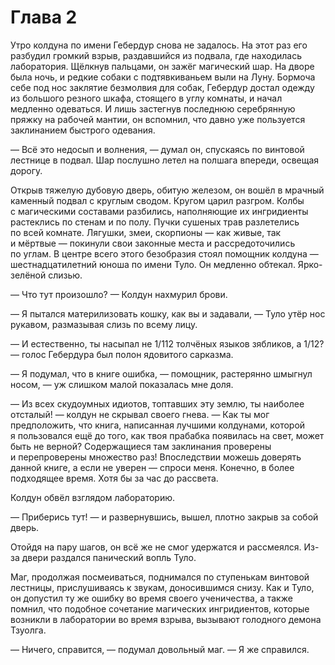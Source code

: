 # Глава 2

Утро колдуна по имени Гебердур снова не задалось. На этот раз его разбудил громкий взрыв, раздавшийся из подвала, где находилась лаборатория. Щёлкнув пальцами, он зажёг магический шар. На дворе была ночь, и редкие собаки с подтявкиваньем выли на Луну. Бормоча себе под нос заклятие безмолвия для собак, Гебердур достал одежду из большого резного шкафа, стоящего в углу комнаты, и начал медленно одеваться. И лишь застегнув последнюю серебрянную пряжку на рабочей мантии, он вспомнил, что давно уже пользуется заклинанием быстрого одевания.

— Всё это недосып и волнения, — думал он, спускаясь по винтовой лестнице в подвал. Шар послушно летел на полшага впереди, освещая дорогу.

Открыв тяжелую дубовую дверь, обитую железом, он вошёл в мрачный каменный подвал с круглым сводом. Кругом царил разгром. Колбы с магическими составами разбились, наполняющие их ингридиенты растеклись по стенам и по полу. Пучки сушеных трав разлетелись по всей комнате. Лягушки, змеи, скорпионы — как живые, так и мёртвые — покинули свои законные места и рассредоточились по углам. В центре всего этого безобразия стоял помощник колдуна — шестнадцатилетний юноша по имени Туло. Он медленно обтекал. Ярко-зелёной слизью.

— Что тут произошло? — Колдун нахмурил брови.

— Я пытался материлизовать кошку, как вы и задавали, — Туло утёр нос рукавом, размазывая слизь по всему лицу.

— И естественно, ты насыпал не 1/112 толчёных языков зябликов, а 1/12? — голос Гебердура был полон ядовитого сарказма.

— Я подумал, что в книге ошибка, — помощник, растерянно шмыгнул носом, — уж слишком малой показалась мне доля.

— Из всех скудоумных идиотов, топтавших эту землю, ты наиболее отсталый! — колдун не скрывал своего гнева. — Как ты мог предположить, что книга, написанная лучшими колдунами, которой я пользовался ещё до того, как твоя прабабка появилась на свет, может быть не верной? Содержащиеся там заклинания проверены и перепроверены множество раз! Впоследствии можешь доверять данной книге, а если не уверен — спроси меня. Конечно, в более подходящее время. Хотя бы за час до рассвета.

Колдун обвёл взглядом лабораторию.

— Приберись тут! — и развернувшись, вышел, плотно закрыв за собой дверь.

Отойдя на пару шагов, он всё же не смог удержатся и рассмеялся. Из-за двери раздался панический вопль Туло.

Маг, продолжая посмеиваться, поднимался по ступенькам винтовой лестницы, прислушиваясь к звукам, доносившимся снизу. Как и Туло, он допустил ту же ошибку во время своего ученичества, а также помнил, что подобное сочетание магических ингридиентов, которые возникли в лаборатории во время взрыва, вызывают голодного демона Тзуолга.

— Ничего, справится, — подумал довольный маг. — Я же справился.


